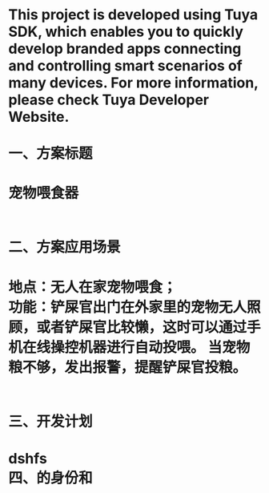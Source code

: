 This project is developed using Tuya SDK, which enables you to quickly develop branded apps connecting and controlling smart scenarios of many devices.         For more information, please check Tuya Developer Website.<br>
<br>
一、方案标题
==
宠物喂食器
<br>
<br>
<br>
二、方案应用场景
==
地点：无人在家宠物喂食；<br>
功能：铲屎官出门在外家里的宠物无人照顾，或者铲屎官比较懒，这时可以通过手机在线操控机器进行自动投喂。
     当宠物粮不够，发出报警，提醒铲屎官投粮。
 <br>
 <br>
 <br>
三、开发计划
==
dshfs <br>
四、的身份和
==

